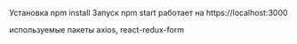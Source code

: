 Установка npm install
Запуск npm start
работает на https://localhost:3000

используемые пакеты axios, react-redux-form
